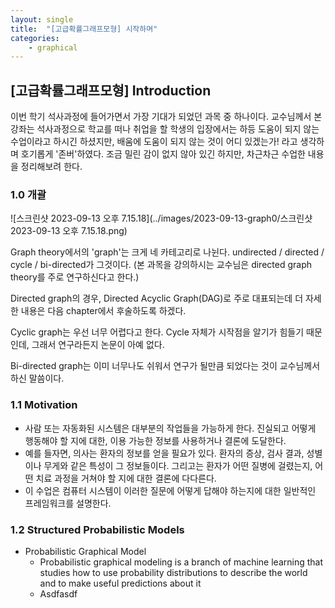 ```yaml
---
layout: single
title:  "[고급확률그래프모형] 시작하며"
categories:
    - graphical
---
```


## [고급확률그래프모형] Introduction

이번 학기 석사과정에 들어가면서 가장 기대가 되었던 과목 중 하나이다. 교수님께서 본 강좌는 석사과정으로 학교를 떠나 취업을 할 학생의 입장에서는 하등 도움이 되지 않는 수업이라고 하시긴 하셨지만, 배움에 도움이 되지 않는 것이 어디 있겠는가! 라고 생각하며 호기롭게 '존버'하였다. 조금 밀린 감이 없지 않아 있긴 하지만, 차근차근 수업한 내용을 정리해보려 한다. 



### 1.0 개괄

![스크린샷 2023-09-13 오후 7.15.18](../images/2023-09-13-graph0/스크린샷 2023-09-13 오후 7.15.18.png)

Graph theory에서의 'graph'는 크게 네 카테고리로 나뉜다. undirected / directed / cycle / bi-directed가 그것이다. (본 과목을 강의하시는 교수님은 directed graph theory를 주로 연구하신다고 한다.)

Directed graph의 경우, Directed Acyclic Graph(DAG)로 주로 대표되는데 더 자세한 내용은 다음 chapter에서 후술하도록 하겠다.

Cyclic graph는 우선 너무 어렵다고 한다. Cycle 자체가 시작점을 알기가 힘들기 때문인데, 그래서 연구라든지 논문이 아예 없다.

Bi-directed graph는 이미 너무나도 쉬워서 연구가 될만큼 되었다는 것이 교수님께서 하신 말씀이다.



### 1.1 Motivation

- 사람 또는 자동화된 시스템은 대부분의 작업들을 가능하게 한다. 진실되고 어떻게 행동해야 할 지에 대한, 이용 가능한 정보를 사용하거나 결론에 도달한다.
- 예를 들자면, 의사는 환자의 정보를 얻을 필요가 있다. 환자의 증상, 검사 결과, 성별이나 무게와 같은 특성이 그 정보들이다. 그리고는 환자가 어떤 질병에 걸렸는지, 어떤 치료 과정을 거쳐야 할 지에 대한 결론에 다다른다.
- 이 수업은 컴퓨터 시스템이 이러한 질문에 어떻게 답해야 하는지에 대한 일반적인 프레임워크를 설명한다.



### 1.2 Structured Probabilistic Models

- Probabilistic Graphical Model
  - Probabilistic graphical modeling is a branch of machine learning that studies how to use
    probability distributions to describe the world and to make useful predictions about it
  - Asdfasdf




